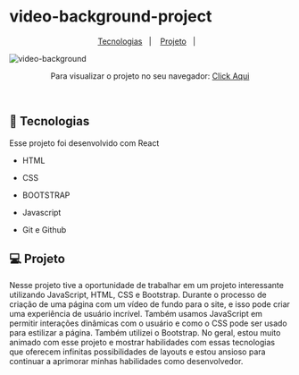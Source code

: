 # video-background-project

<p align="center">
  <a href="#-tecnologias">Tecnologias</a>&nbsp;&nbsp;&nbsp;|&nbsp;&nbsp;&nbsp;
  <a href="#-projeto">Projeto</a>&nbsp;&nbsp;&nbsp;|&nbsp;&nbsp;&nbsp;
  
![video-background](https://user-images.githubusercontent.com/50848988/235265947-afc5a86f-edb4-4fe9-a932-1d1acae8e27d.gif)


<p align="center"> Para visualizar o projeto no seu navegador:
  <a href="[https://pizzaria-washiner.netlify.app/](https://background-video-project.netlify.app/)"> Click Aqui <a/>
</p>

<br>

## 🚀 Tecnologias

Esse projeto foi desenvolvido com React

- HTML

- CSS

- BOOTSTRAP

- Javascript

- Git e Github

## 💻 Projeto

Nesse projeto tive a oportunidade de trabalhar em um projeto interessante utilizando JavaScript, HTML, CSS e Bootstrap. Durante o processo de criação de uma página com um vídeo de fundo para o site, e isso pode criar uma experiência de usuário incrível. Também usamos JavaScript em permitir interações dinâmicas com o usuário e como o CSS pode ser usado para estilizar a página. Também utilizei o Bootstrap. No geral, estou muito animado com esse projeto e mostrar habilidades com essas tecnologias que oferecem infinitas possibilidades de layouts e estou ansioso para continuar a aprimorar minhas habilidades como desenvolvedor.

